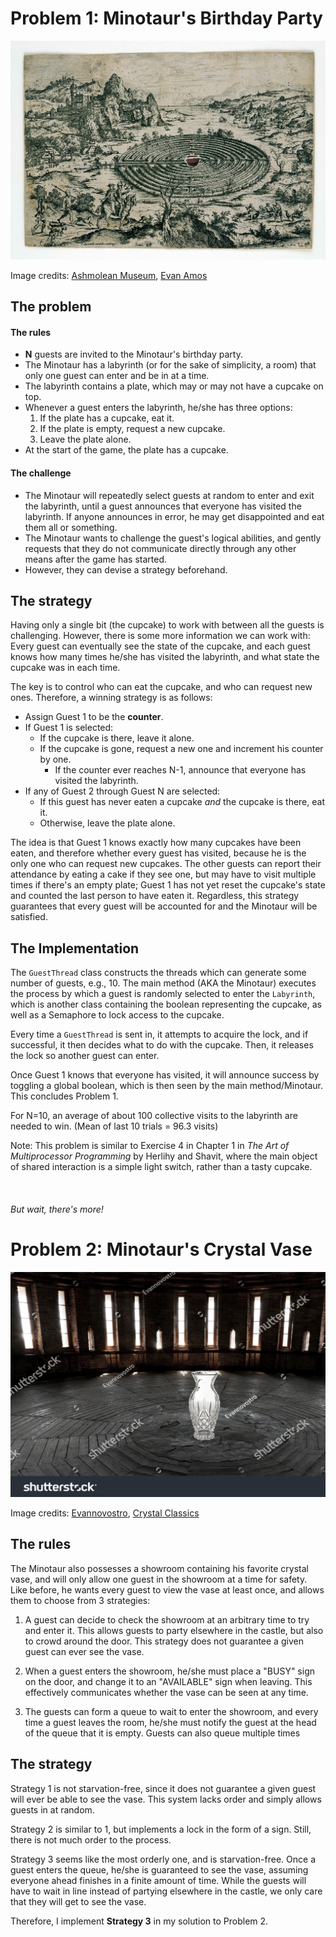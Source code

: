 # Problem 1: Minotaur's Birthday Party

![The cake at the end of the maze.](https://github.com/NicholasR32/MinotaurMindgames/blob/main/imgs/mazecake.png)

Image credits: [Ashmolean Museum](https://www.ashmolean.org/article/myths-of-the-labyrinth), [Evan Amos](https://en.wikipedia.org/wiki/Cupcake#/media/File:Hostess-Cupcake-Whole.jpg)

## The problem
#### The rules
- **N** guests are invited to the Minotaur's birthday party.
- The Minotaur has a labyrinth (or for the sake of simplicity, a room) that only one guest can enter and be in at a time.
- The labyrinth contains a plate, which may or may not have a cupcake on top.
- Whenever a guest enters the labyrinth, he/she has three options:
    1. If the plate has a cupcake, eat it.
    2. If the plate is empty, request a new cupcake.
    3. Leave the plate alone.
- At the start of the game, the plate has a cupcake.

#### The challenge
- The Minotaur will repeatedly select guests at random to enter and exit the labyrinth, until a guest announces that everyone has visited the labyrinth. If anyone announces in error, he may get disappointed and eat them all or something.
- The Minotaur wants to challenge the guest's logical abilities, and gently requests that they do not communicate directly through any other means after the game has started.
- However, they can devise a strategy beforehand.

## The strategy
Having only a single bit (the cupcake) to work with between all the guests is challenging. However, there is some more information we can work with: Every guest can eventually see the state of the cupcake, and each guest knows how many times he/she has visited the labyrinth, and what state the cupcake was in each time.

The key is to control who can eat the cupcake, and who can request new ones. Therefore, a winning strategy is as follows:

- Assign Guest 1 to be the **counter**.
- If Guest 1 is selected:
    - If the cupcake is there, leave it alone.
    - If the cupcake is gone, request a new one and increment his counter by one.
        - If the counter ever reaches N-1, announce that everyone has visited the labyrinth.
- If any of Guest 2 through Guest N are selected:
    - If this guest has never eaten a cupcake *and* the cupcake is there, eat it.
    - Otherwise, leave the plate alone.

The idea is that Guest 1 knows exactly how many cupcakes have been eaten, and therefore whether every guest has visited, because he is the only one who can request new cupcakes. The other guests can report their attendance by eating a cake if they see one, but may have to visit multiple times if there's an empty plate; Guest 1 has not yet reset the cupcake's state and counted the last person to have eaten it. Regardless, this strategy guarantees that every guest will be accounted for and the Minotaur will be satisfied.

## The Implementation
The `GuestThread` class constructs the threads which can generate some number of guests, e.g., 10. The main method (AKA the Minotaur) executes the process by which a guest is randomly selected to enter the `Labyrinth`, which is another class containing the boolean representing the cupcake, as well as a Semaphore to lock access to the cupcake.

Every time a `GuestThread` is sent in, it attempts to acquire the lock, and if successful, it then decides what to do with the cupcake. Then, it releases the lock so another guest can enter.

Once Guest 1 knows that everyone has visited, it will announce success by toggling a global boolean, which is then seen by the main method/Minotaur. This concludes Problem 1.

For N=10, an average of about 100 collective visits to the labyrinth are needed to win. (Mean of last 10 trials = 96.3 visits)

Note: This problem is similar to Exercise 4 in Chapter 1 in *The Art of Multiprocessor Programming* by Herlihy and Shavit, where the main object of shared interaction is a simple light switch, rather than a tasty cupcake.
\
\
\
\
*But wait, there's more!*

# Problem 2: Minotaur's Crystal Vase
![His beloved crystal vase.](https://github.com/NicholasR32/MinotaurMindgames/blob/main/imgs/vaseroom.png)

Image credits: [Evannovostro](https://www.shutterstock.com/image-photo/dark-castle-tower-round-room-interior-103286093), [Crystal Classics](https://www.crystalclassics.com/waterford/1057803.htm)

## The rules
The Minotaur also possesses a showroom containing his favorite crystal vase, and will only allow one guest in the showroom at a time for safety. Like before, he wants every guest to view the vase at least once, and allows them to choose from 3 strategies:

1. A guest can decide to check the showroom at an arbitrary time to try and enter it. This allows guests to party elsewhere in the castle, but also to crowd around the door. This strategy does not guarantee a given guest can ever see the vase.

2. When a guest enters the showroom, he/she must place a "BUSY" sign on the door, and change it to an "AVAILABLE" sign when leaving. This effectively communicates whether the vase can be seen at any time.

3. The guests can form a queue to wait to enter the showroom, and every time a guest leaves the room, he/she must notify the guest at the head of the queue that it is empty. Guests can also queue multiple times

## The strategy

Strategy 1 is not starvation-free, since it does not guarantee a given guest will ever be able to see the vase. This system lacks order and simply allows guests in at random.

Strategy 2 is similar to 1, but implements a lock in the form of a sign. Still, there is not much order to the process.

Strategy 3 seems like the most orderly one, and is starvation-free. Once a guest enters the queue, he/she is guaranteed to see the vase, assuming everyone ahead finishes in a finite amount of time. While the guests will have to wait in line instead of partying elsewhere in the castle, we only care that they will get to see the vase.

Therefore, I implement **Strategy 3** in my solution to Problem 2.
